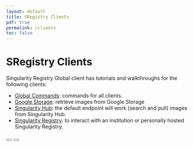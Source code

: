 ```yaml
---
layout: default
title: SRegistry Clients
pdf: true
permalink: /clients
toc: false
---
```


# SRegistry Clients
Singularity Registry Global client has tutorials and walkthroughs for the following clients:

 - [Global Commands](/sregistry-cli/commands): commands for all clients.
 - [Google Storage](/sregistry-cli/google-storage): retrieve images from Google Storage
 - [Singularity Hub](/sregistry-cli/hub): the default endpoint will work (search and pull) images from Singularity Hub.
 - [Singularity Registry](/sregistry-cli/registry): to interact with an institution or personally hosted Singularity Registry.

<div>
    <a href="/sregistry-cli/getting-started"><button class="previous-button btn btn-primary"><i class="fa fa-chevron-left"></i> </button></a>
    <a href="/sregistry-cli/developers"><button class="next-button btn btn-primary"><i class="fa fa-chevron-right"></i> </button></a>
</div><br>
